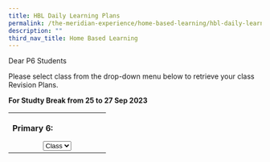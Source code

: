 ```yaml
---
title: HBL Daily Learning Plans
permalink: /the-meridian-experience/home-based-learning/hbl-daily-learning-plans/
description: ""
third_nav_title: Home Based Learning
---
```

Dear P6 Students  
  
Please select class from the drop-down menu below to retrieve your class Revision Plans.

<b>For&nbsp;Studty Break from 25 to 27 Sep 2023</b>
 
<table>
<tbody><tr>
<th style="width: 178px;">
  <p style="text-align: left;">Primary 6:</p>
  <select id="select">
 
  <option value="">Class</option>
  <option value="/qql/slot/u143/Home Based Learning/2022/Sept/P5 CA HBL_29 Sep 2022.pdf">5CA</option>
  <option value="/qql/slot/u143/Home Based Learning/2022/Sept/P5 RB HBL_29 Sep 2022.pdf">5RB</option>
  <option value="/qql/slot/u143/Home Based Learning/2022/Sept/P5 RS HBL_29 Sep 2022.pdf">5RS</option>
  <option value="/qql/slot/u143/Home Based Learning/2022/Sept/P5 RT HBL_29 Sep 2022.pdf">5RT</option>
  
  </select>
</th>
</tr>
</tbody></table>
